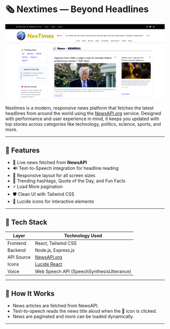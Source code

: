 # 🗞️ Nextimes — Beyond Headlines

![Nextimes Preview](./Preview.png)

Nextimes is a modern, responsive news platform that fetches the latest headlines from around the world using the [NewsAPI.org](https://newsapi.org/) service. Designed with performance and user experience in mind, it keeps you updated with top stories across categories like technology, politics, science, sports, and more.

---

## 🚀 Features

- 📰 Live news fetched from **NewsAPI**
- 🔊 Text-to-Speech integration for headline reading
- 📱 Responsive layout for all screen sizes
- 🎯 Trending hashtags, Quote of the Day, and Fun Facts
- ⚡ Load More pagination
- 🛡️ Clean UI with Tailwind CSS
- 🎤 Lucide icons for interactive elements

---

## 🔧 Tech Stack

| Layer       | Technology Used             |
|-------------|-----------------------------|
| Frontend    | React, Tailwind CSS         |
| Backend     | Node.js, Express.js         |
| API Source  | [NewsAPI.org](https://newsapi.org) |
| Icons       | [Lucide React](https://lucide.dev/icons/) |
| Voice       | Web Speech API (SpeechSynthesisUtterance) |

---

## 🧠 How It Works

- News articles are fetched from NewsAPI.
- Text-to-speech reads the news title aloud when the 📢 icon is clicked.
- News are paginated and more can be loaded dynamically.

---


